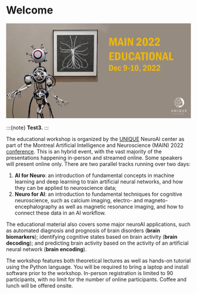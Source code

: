 # Welcome

![](./banner.jpeg)

:::{note}
**Test3.**
:::

The educational workshop is organized by the [UNIQUE](https://www.unique.quebec/) NeuroAI center as part of the Montreal Artificial Intelligence and Neuroscience (MAIN) 2022 [conference](https://www.main2022.org/). This is an hybrid event, with the vast majority of the presentations happening in-person and streamed online. Some speakers will present online only. There are two parallel tracks running over two days:
1. **AI for Neuro**: an introduction of fundamental concepts in machine learning and deep learning to train artificial neural networks, and how they can be applied to neuroscience data;
2. **Neuro for AI**: an introduction to fundamental techniques for cognitive neuroscience, such as calcium imaging, electro- and magneto-encephalography as well as magnetic resonance imaging, and how to connect these data in an AI workflow.

The educational material also covers some major neuroAI applications, such as automated diagnosis and prognosis of brain disorders (**brain biomarkers**); identifying cognitive states based on brain activity (**brain decoding**); and predicting brain activity based on the activity of an artificial neural network (**brain encoding**).

The workshop features both theoretical lectures as well as hands-on tutorial using the Python language. You will be required to bring a laptop and install software prior to the workshop. In-person registration is limited to 90 participants, with no limit for the number of online participants. Coffee and lunch will be offered onsite. 
